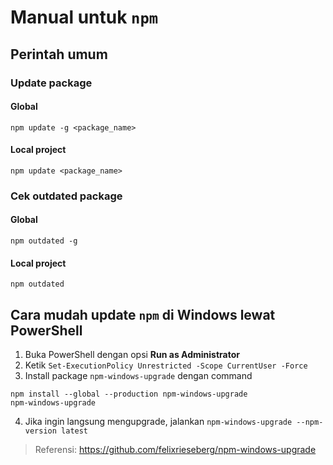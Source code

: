 # Manual untuk `npm`

## Perintah umum

### Update package

#### Global
```
npm update -g <package_name> 
```

#### Local project
```
npm update <package_name> 
```

### Cek outdated package

#### Global
```
npm outdated -g 
```

#### Local project
```
npm outdated 
```

## Cara mudah update `npm` di Windows lewat PowerShell
1. Buka PowerShell dengan opsi **Run as Administrator**
2. Ketik `Set-ExecutionPolicy Unrestricted -Scope CurrentUser -Force`
3. Install package `npm-windows-upgrade` dengan command 
```
npm install --global --production npm-windows-upgrade
npm-windows-upgrade
```

4. Jika ingin langsung mengupgrade, jalankan `npm-windows-upgrade --npm-version latest`

> Referensi: 
https://github.com/felixrieseberg/npm-windows-upgrade

